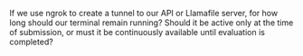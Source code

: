 If we use ngrok to create a tunnel to our API or Llamafile server, for how
long should our terminal remain running? Should it be active only at the time
of submission, or must it be continuously available until evaluation is
completed?